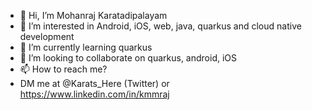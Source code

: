 - 👋 Hi, I’m Mohanraj Karatadipalayam
- 👀 I’m interested in Android, iOS, web, java, quarkus and cloud native development
- 🌱 I’m currently learning quarkus
- 💞️ I’m looking to collaborate on quarkus, android, iOS
- 📫 How to reach me?
-    DM me at @Karats_Here (Twitter) or https://www.linkedin.com/in/kmmraj

<!---
kmmraj/kmmraj is a ✨ special ✨ repository because its `README.md` (this file) appears on your GitHub profile.
You can click the Preview link to take a look at your changes.
--->
